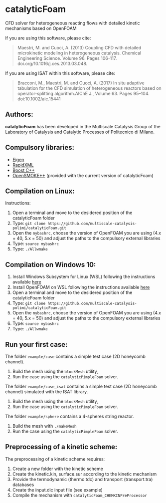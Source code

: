 catalyticFoam
============
CFD solver for heterogeneous reacting flows with detailed kinetic mechanisms based on OpenFOAM 

If you are using this software, please cite:
> Maestri, M. and Cuoci, A. (2013) Coupling CFD with detailed microkinetic modeling
> in heterogeneous catalysis. Chemical Engineering Science. Volume 96. Pages 106-117.
> doi.org/10.1016/j.ces.2013.03.048.
                                                                      
If you are using ISAT within this software, please cite:
> Bracconi, M., Maestri, M. and Cuoci, A. (2017) In situ adaptive tabulation for the CFD simulation of
> heterogeneous reactors based on operator-splitting algorithm.AIChE J., Volume 63. Pages 95–104.
> doi:10.1002/aic.15441 

## Authors:
**catalyticFoam** has been developed in the Multiscale Catalysis Group of the Laboratory of Catalysis and Catalytic Processes of Politecnico di Milano.

## Compulsory libraries:
- [Eigen](http://eigen.tuxfamily.org/index.php?title=Main_Page) 
- [RapidXML](http://rapidxml.sourceforge.net/)
- [Boost C++](http://www.boost.org/)
- [OpenSMOKE++][1] (provided with the current version of catalyticFoam)

## Compilation on Linux:
Instructions:
1. Open a terminal and move to the desidered position of the catalyticFoam folder
2. Type: `git clone https://github.com/multiscale-catalysis-polimi/catalyticFoam.git`
3. Open the `mybashrc`, choose the version of OpenFOAM you are using (4.x = 40, 5.x = 50) and adjust the paths to the compulsory external libraries
4. Type: `source mybashrc`
5. Type: `./Allwmake`

## Compilation on Windows 10:
1. Install Windows Subsystem for Linux (WSL) following the instructions available [here]( https://docs.microsoft.com/en-gb/windows/wsl/install-win10)
2. Install OpenFOAM on WSL following the instructions available [here](https://openfoam.org/download/5-0-ubuntu/)
3. Open a terminal and move to the desidered position of the catalyticFoam folder
4. Type: `git clone https://github.com/multiscale-catalysis-polimi/catalyticFoam.git`
5. Open the `mybashrc`, choose the version of OpenFOAM you are using (4.x = 40, 5.x = 50) and adjust the paths to the compulsory external libraries
6. Type: `source mybashrc`
7. Type: `./Allwmake`

## Run your first case:
The folder `example/case` contains a simple test case (2D honeycomb channel).
1. Build the mesh using the `blockMesh` utility, 
2. Run the case using the `catalyticPimpleFoam` solver. 

The folder `example/case_isat` contains a simple test case (2D honeycomb channel) simulated with the ISAT library.
1. Build the mesh using the `blockMesh` utility, 
2. Run the case using the `catalyticPimpleFoam` solver. 

The folder `example/sphere` contains a 4-spheres string reactor.
1. Build the mesh with `./makeMesh`
2. Run the case using the `catalyticPimpleFoam` solver. 

## Preprocessing of a kinetic scheme:
The preprocessing of a kinetic scheme requires:
1. Create a new folder with the kinetic scheme
2. Create the kinetic.kin, surface.sur according to the kinetic mechanism
3. Provide the termodynamic (thermo.tdc) and transport (transport.tra) databases
4. Create the input.dic input file (see example)
5. Compile the mechanism with `catalyticFoam_CHEMKINPreProcessor`


[1]: https://www.opensmokepp.polimi.it
